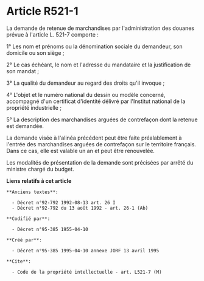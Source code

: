 # Article R521-1

La demande de retenue de marchandises par l'administration des douanes prévue à l'article L. 521-7 comporte :

1° Les nom et prénoms ou la dénomination sociale du demandeur, son domicile ou son siège ;

2° Le cas échéant, le nom et l'adresse du mandataire et la justification de son mandat ;

3° La qualité du demandeur au regard des droits qu'il invoque ;

4° L'objet et le numéro national du dessin ou modèle concerné, accompagné d'un certificat d'identité délivré par l'Institut
national de la propriété industrielle ;

5° La description des marchandises arguées de contrefaçon dont la retenue est demandée.

La demande visée à l'alinéa précédent peut être faite préalablement à l'entrée des marchandises arguées de contrefaçon sur le
territoire français. Dans ce cas, elle est valable un an et peut être renouvelée.

Les modalités de présentation de la demande sont précisées par arrêté du ministre chargé du budget.

**Liens relatifs à cet article**

	**Anciens textes**:

	  - Décret n°92-792 1992-08-13 art. 26 I
	  - Décret n°92-792 du 13 août 1992 - art. 26-1 (Ab)

	**Codifié par**:

	  - Décret n°95-385 1955-04-10

	**Créé par**:

	  - Décret n°95-385 1995-04-10 annexe JORF 13 avril 1995

	**Cite**:

	  - Code de la propriété intellectuelle - art. L521-7 (M)
